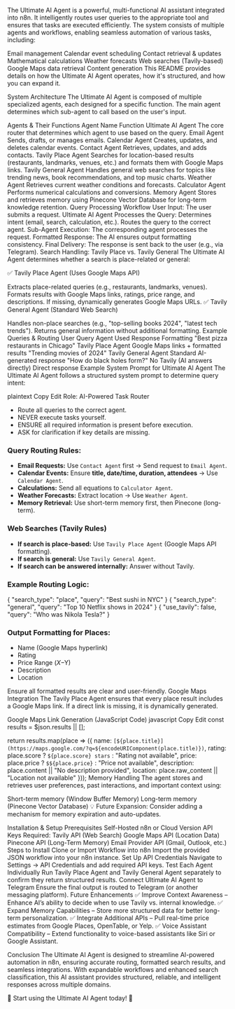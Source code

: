
The Ultimate AI Agent is a powerful, multi-functional AI assistant integrated into n8n. It intelligently routes user queries to the appropriate tool and ensures that tasks are executed efficiently. The system consists of multiple agents and workflows, enabling seamless automation of various tasks, including:

Email management
Calendar event scheduling
Contact retrieval & updates
Mathematical calculations
Weather forecasts
Web searches (Tavily-based)
Google Maps data retrieval
Content generation
This README provides details on how the Ultimate AI Agent operates, how it's structured, and how you can expand it.

System Architecture
The Ultimate AI Agent is composed of multiple specialized agents, each designed for a specific function. The main agent determines which sub-agent to call based on the user's input.

Agents & Their Functions
Agent Name	Function
Ultimate AI Agent	The core router that determines which agent to use based on the query.
Email Agent	Sends, drafts, or manages emails.
Calendar Agent	Creates, updates, and deletes calendar events.
Contact Agent	Retrieves, updates, and adds contacts.
Tavily Place Agent	Searches for location-based results (restaurants, landmarks, venues, etc.) and formats them with Google Maps links.
Tavily General Agent	Handles general web searches for topics like trending news, book recommendations, and top music charts.
Weather Agent	Retrieves current weather conditions and forecasts.
Calculator Agent	Performs numerical calculations and conversions.
Memory Agent	Stores and retrieves memory using Pinecone Vector Database for long-term knowledge retention.
Query Processing Workflow
User Input: The user submits a request.
Ultimate AI Agent Processes the Query:
Determines intent (email, search, calculation, etc.).
Routes the query to the correct agent.
Sub-Agent Execution: The corresponding agent processes the request.
Formatted Response: The AI ensures output formatting consistency.
Final Delivery: The response is sent back to the user (e.g., via Telegram).
Search Handling: Tavily Place vs. Tavily General
The Ultimate AI Agent determines whether a search is place-related or general:

✅ Tavily Place Agent (Uses Google Maps API)

Extracts place-related queries (e.g., restaurants, landmarks, venues).
Formats results with Google Maps links, ratings, price range, and descriptions.
If missing, dynamically generates Google Maps URLs.
✅ Tavily General Agent (Standard Web Search)

Handles non-place searches (e.g., "top-selling books 2024", "latest tech trends").
Returns general information without additional formatting.
Example Queries & Routing
User Query	Agent Used	Response Formatting
"Best pizza restaurants in Chicago"	Tavily Place Agent	Google Maps links + formatted results
"Trending movies of 2024"	Tavily General Agent	Standard AI-generated response
"How do black holes form?"	No Tavily (AI answers directly)	Direct response
Example System Prompt for Ultimate AI Agent
The Ultimate AI Agent follows a structured system prompt to determine query intent:

plaintext
Copy
Edit
Role: AI-Powered Task Router  
- Route all queries to the correct agent.  
- NEVER execute tasks yourself.  
- ENSURE all required information is present before execution.  
- ASK for clarification if key details are missing.

### Query Routing Rules:
- **Email Requests:** Use `Contact Agent` first → Send request to `Email Agent`.  
- **Calendar Events:** Ensure **title, date/time, duration, attendees** → Use `Calendar Agent`.  
- **Calculations:** Send all equations to `Calculator Agent`.  
- **Weather Forecasts:** Extract location → Use `Weather Agent`.  
- **Memory Retrieval:** Use short-term memory first, then Pinecone (long-term).  

### Web Searches (Tavily Rules)
- **If search is place-based:** Use `Tavily Place Agent` (Google Maps API formatting).  
- **If search is general:** Use `Tavily General Agent`.  
- **If search can be answered internally:** Answer without Tavily.

### Example Routing Logic:
{ "search_type": "place", "query": "Best sushi in NYC" }
{ "search_type": "general", "query": "Top 10 Netflix shows in 2024" }
{ "use_tavily": false, "query": "Who was Nikola Tesla?" }

### Output Formatting for Places:
- Name (Google Maps hyperlink)
- Rating
- Price Range ($X-$Y)
- Description
- Location

Ensure all formatted results are clear and user-friendly.
Google Maps Integration
The Tavily Place Agent ensures that every place result includes a Google Maps link. If a direct link is missing, it is dynamically generated.

Google Maps Link Generation (JavaScript Code)
javascript
Copy
Edit
const results = $json.results || [];

return results.map(place => ({
    name: `[${place.title}](https://maps.google.com/?q=${encodeURIComponent(place.title)})`,
    rating: place.score ? `${place.score} stars` : "Rating not available",
    price: place.price ? `$${place.price}` : "Price not available",
    description: place.content || "No description provided",
    location: place.raw_content || "Location not available"
}));
Memory Handling
The agent stores and retrieves user preferences, past interactions, and important context using:

Short-term memory (Window Buffer Memory)
Long-term memory (Pinecone Vector Database)
💡 Future Expansion: Consider adding a mechanism for memory expiration and auto-updates.

Installation & Setup
Prerequisites
Self-Hosted n8n or Cloud Version
API Keys Required:
Tavily API (Web Search)
Google Maps API (Location Data)
Pinecone API (Long-Term Memory)
Email Provider API (Gmail, Outlook, etc.)
Steps to Install
Clone or Import Workflow into n8n
Import the provided JSON workflow into your n8n instance.
Set Up API Credentials
Navigate to Settings → API Credentials and add required API keys.
Test Each Agent Individually
Run Tavily Place Agent and Tavily General Agent separately to confirm they return structured results.
Connect Ultimate AI Agent to Telegram
Ensure the final output is routed to Telegram (or another messaging platform).
Future Enhancements
✅ Improve Context Awareness – Enhance AI’s ability to decide when to use Tavily vs. internal knowledge.
✅ Expand Memory Capabilities – Store more structured data for better long-term personalization.
✅ Integrate Additional APIs – Pull real-time price estimates from Google Places, OpenTable, or Yelp.
✅ Voice Assistant Compatibility – Extend functionality to voice-based assistants like Siri or Google Assistant.

Conclusion
The Ultimate AI Agent is designed to streamline AI-powered automation in n8n, ensuring accurate routing, formatted search results, and seamless integrations. With expandable workflows and enhanced search classification, this AI assistant provides structured, reliable, and intelligent responses across multiple domains.

🚀 Start using the Ultimate AI Agent today! 🚀
